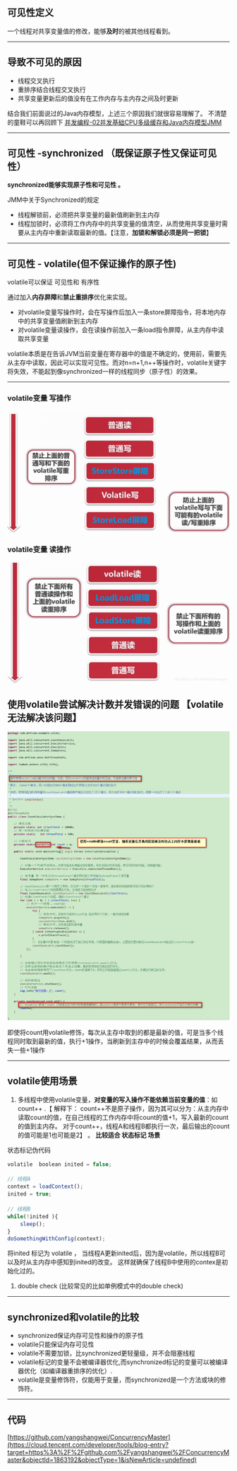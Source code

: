 ## 可见性定义

一个线程对共享变量值的修改，能够**及时**的被其他线程看到。

------

## 导致不可见的原因

- 线程交叉执行
- 重排序结合线程交叉执行
- 共享变量更新后的值没有在工作内存与主内存之间及时更新

结合我们前面说过的Java内存模型，上述三个原因我们就很容易理解了。 不清楚的童鞋可以再回顾下 [并发编程-02并发基础CPU多级缓存和Java内存模型JMM](https://cloud.tencent.com/developer/article/1863179?from_column=20421&from=20421)

------

## 可见性 -synchronized （既保证原子性又保证可见性）

**synchronized能够实现原子性和可见性 。**

JMM中关于Synchronized的规定

- 线程解锁前，必须把共享变量的最新值刷新到主内存
- 线程加锁时，必须将工作内存中的共享变量的值清空，从而使用共享变量时需要从主内存中重新读取最新的值。【注意，**加锁和解锁必须是同一把锁**】

------

## 可见性 - volatile(但不保证操作的原子性)

volatile可以保证 可见性和 有序性

 通过加入**内存屏障**和**禁止重排序**优化来实现。

- 对volatile变量写操作时，会在写操作后加入一条store屏障指令，将本地内存中的共享变量值刷新到主内存
- 对volatile变量读操作，会在读操作前加入一条load指令屏障，从主内存中读取共享变量

volatile本质是在告诉JVM当前变量在寄存器中的值是不确定的，使用前，需要先从主存中读取，因此可以实现可见性。而对n=n+1,n++等操作时，volatile关键字将失效，不能起到像synchronized一样的线程同步（原子性）的效果。

------

### volatile变量 写操作

![](image/844d3052b53d2235a37605e29685c298.png)



### volatile变量 读操作

![](image/0b99c7e654d214f2cc0f97566c700b2f.png)



## 使用volatile尝试解决计数并发错误的问题 【volatile无法解决该问题】



![](image/7811980f3656e00c3f807686cc092a30.png)



即使将count用volatile修饰，每次从主存中取到的都是最新的值，可是当多个线程同时取到最新的值，执行+1操作，当刷新到主存中的时候会覆盖结果，从而丢失一些+1操作

------

## volatile使用场景

1. 多线程中使用volatile变量，**对变量的写入操作不能依赖当前变量的值**：如count++ .【 解释下： count++不是原子操作，因为其可以分为：从主内存中读取count的值，在自己线程的工作内存中将count的值+1，写入最新的count的值到主内存。 对于count++，线程A和线程B都执行一次，最后输出的count的值可能是1也可能是2】 。 **比较适合 状态标记 场景**

状态标记伪代码



```javascript
volatile  boolean inited = false;

// 线程A
context = loadContext();
inited = true;

// 线程B
while(!inited ){
	sleep();
}
doSomethingWithConfig(context);
```

将inited 标记为 volatile ， 当线程A更新inited后，因为是volatile，所以线程B可以及时从主内存中感知到inited的改变。 这样就确保了线程B中使用的contex是初始化过的。

1. double check (比较常见的比如单例模式中的double check)

------

## synchronized和volatile的比较

- synchronized保证内存可见性和操作的原子性
- volatile只能保证内存可见性
- volatile不需要加锁，比synchronized更轻量级，并不会阻塞线程
- volatile标记的变量不会被编译器优化,而synchronized标记的变量可以被编译器优化（如编译器重排序的优化）.
- volatile是变量修饰符，仅能用于变量，而synchronized是一个方法或块的修饰符。

------

## 代码

[https://github.com/yangshangwei/ConcurrencyMaster](https://cloud.tencent.com/developer/tools/blog-entry?target=https%3A%2F%2Fgithub.com%2Fyangshangwei%2FConcurrencyMaster&objectId=1863192&objectType=1&isNewArticle=undefined)